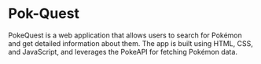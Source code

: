 # Pok-Quest
PokeQuest is a web application that allows users to search for Pokémon and get detailed information about them. The app is built using HTML, CSS, and JavaScript, and leverages the PokeAPI for fetching Pokémon data.  
